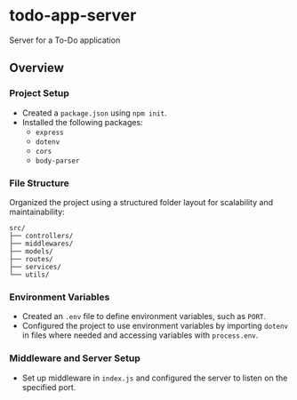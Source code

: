 # todo-app-server

Server for a To-Do application

## Overview

### Project Setup

- Created a `package.json` using `npm init`.
- Installed the following packages:
  - `express`
  - `dotenv`
  - `cors`
  - `body-parser`

### File Structure

Organized the project using a structured folder layout for scalability and maintainability:

```plaintext
src/
├── controllers/
├── middlewares/
├── models/
├── routes/
├── services/
└── utils/
```

### Environment Variables

- Created an `.env` file to define environment variables, such as `PORT`.
- Configured the project to use environment variables by importing `dotenv` in files where needed and accessing variables with `process.env`.

### Middleware and Server Setup

- Set up middleware in `index.js` and configured the server to listen on the specified port.
